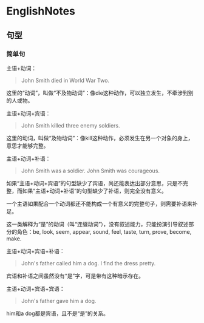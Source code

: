 # EnglishNotes

## 句型

### 简单句

主语+动词：

> John Smith died in World War Two.

这里的“动词”，叫做“不及物动词”：像die这种动作，可以独立发生，不牵涉到别的人或物。

主语+动词+宾语：

> John Smith killed three enemy soldiers.

这里的动词，叫做“及物动词”：像kill这种动作，必须发生在另一个对象的身上，意思才能够完整。

主语+动词+补语：

> John Smith was a soldier.
> John Smith was courageous.

如果“主语+动词+宾语”的句型缺少了宾语，尚还能表达出部分意思，只是不完整，而如果“主语+动词+补语”的句型缺少了补语，则完全没有意义。

一个主语如果配合一个动词都还不能构成一个有意义的完整句子，则需要补语来补足。

这一类解释为“是”的动词（叫“连缀动词”），没有叙述能力，只能扮演引导叙述部分的角色：be, look, seem, appear, sound, feel, taste, turn, prove, become, make.

主语+动词+宾语+补语：

> John's father called him a dog.
> I find the dress pretty.

宾语和补语之间虽然没有“是”字，可是带有这种暗示存在。

主语+动词+宾语+宾语：

> John's father gave him a dog.

him和a dog都是宾语，且不是“是”的关系。




